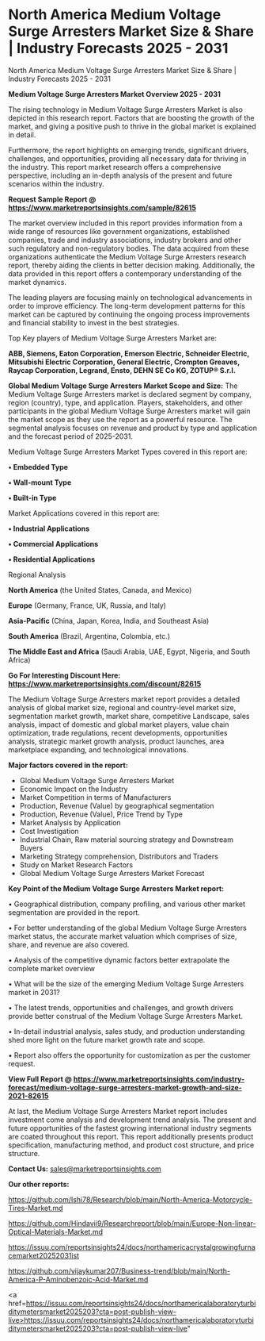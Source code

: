 # North America Medium Voltage Surge Arresters Market Size & Share | Industry Forecasts 2025 - 2031
North America Medium Voltage Surge Arresters Market Size & Share | Industry Forecasts 2025 - 2031

<Strong> Medium Voltage Surge Arresters Market Overview 2025 - 2031</strong>

The rising technology in Medium Voltage Surge Arresters Market is also depicted in this research report. Factors that are boosting the growth of the market, and giving a positive push to thrive in the global market is explained in detail.

Furthermore, the report highlights on emerging trends, significant drivers, challenges, and opportunities, providing all necessary data for thriving in the industry. This report market research offers a comprehensive perspective, including an in-depth analysis of the present and future scenarios within the industry.

<strong>Request Sample Report @ <a href=https://www.marketreportsinsights.com/sample/82615>https://www.marketreportsinsights.com/sample/82615</a></strong>

The market overview included in this report provides information from a wide range of resources like government organizations, established companies, trade and industry associations, industry brokers and other such regulatory and non-regulatory bodies. The data acquired from these organizations authenticate the Medium Voltage Surge Arresters research report, thereby aiding the clients in better decision making. Additionally, the data provided in this report offers a contemporary understanding of the market dynamics.

The leading players are focusing mainly on technological advancements in order to improve efficiency. The long-term development patterns for this market can be captured by continuing the ongoing process improvements and financial stability to invest in the best strategies.

Top Key players of Medium Voltage Surge Arresters Market are:

<strong>ABB, Siemens, Eaton Corporation, Emerson Electric, Schneider Electric, Mitsubishi Electric Corporation, General Electric, Crompton Greaves, Raycap Corporation, Legrand, Ensto, DEHN SE Co KG, ZOTUP® S.r.l.</strong>

<strong><b>Global Medium Voltage Surge Arresters Market Scope and Size:</b></strong>
The Medium Voltage Surge Arresters market is declared segment by company, region (country), type, and application. Players, stakeholders, and other participants in the global Medium Voltage Surge Arresters market will gain the market scope as they use the report as a powerful resource. The segmental analysis focuses on revenue and product by type and application and the forecast period of 2025-2031.

Medium Voltage Surge Arresters Market Types covered in this report are:

<strong>• Embedded Type

• Wall-mount Type

• Built-in Type</strong>

Market Applications covered in this report are:

<strong>• Industrial Applications

• Commercial Applications

• Residential Applications</strong> 

Regional Analysis

<strong>North America</strong> (the United States, Canada, and Mexico)

<strong>Europe</strong> (Germany, France, UK, Russia, and Italy)

<strong>Asia-Pacific</strong> (China, Japan, Korea, India, and Southeast Asia)

<strong>South America</strong> (Brazil, Argentina, Colombia, etc.)

<strong>The Middle East and Africa</strong> (Saudi Arabia, UAE, Egypt, Nigeria, and South Africa)

<strong>Go For Interesting Discount Here: <a href=https://www.marketreportsinsights.com/discount/82615>https://www.marketreportsinsights.com/discount/82615</a></strong>

The Medium Voltage Surge Arresters market report provides a detailed analysis of global market size, regional and country-level market size, segmentation market growth, market share, competitive Landscape, sales analysis, impact of domestic and global market players, value chain optimization, trade regulations, recent developments, opportunities analysis, strategic market growth analysis, product launches, area marketplace expanding, and technological innovations.

<strong><b>Major factors covered in the report:</b></strong>
<ul>
  <li>Global Medium Voltage Surge Arresters Market </li>
  <li>Economic Impact on the Industry</li>
  <li>Market Competition in terms of Manufacturers</li>
  <li>Production, Revenue (Value) by geographical segmentation</li>
  <li>Production, Revenue (Value), Price Trend by Type</li>
  <li>Market Analysis by Application</li>
  <li>Cost Investigation</li>
  <li>Industrial Chain, Raw material sourcing strategy and Downstream Buyers</li>
  <li>Marketing Strategy comprehension, Distributors and Traders</li>
  <li>Study on Market Research Factors</li>
  <li>Global Medium Voltage Surge Arresters Market Forecast</li>
</ul>

<strong><b>Key Point of the Medium Voltage Surge Arresters Market report:</b></strong>

• Geographical distribution, company profiling, and various other market segmentation are provided in the report.

• For better understanding of the global Medium Voltage Surge Arresters market status, the accurate market valuation which comprises of size, share, and revenue are also covered.

• Analysis of the competitive dynamic factors better extrapolate the complete market overview

• What will be the size of the emerging Medium Voltage Surge Arresters market in 2031?

• The latest trends, opportunities and challenges, and growth drivers provide better construal of the Medium Voltage Surge Arresters Market.

• In-detail industrial analysis, sales study, and production understanding shed more light on the future market growth rate and scope.

• Report also offers the opportunity for customization as per the customer request.

<strong><b>View Full Report @ <a href=https://www.marketreportsinsights.com/industry-forecast/medium-voltage-surge-arresters-market-growth-and-size-2021-82615>https://www.marketreportsinsights.com/industry-forecast/medium-voltage-surge-arresters-market-growth-and-size-2021-82615</a></b></strong>


At last, the Medium Voltage Surge Arresters Market report includes investment come analysis and development trend analysis. The present and future opportunities of the fastest growing international industry segments are coated throughout this report. This report additionally presents product specification, manufacturing method, and product cost structure, and price structure.

<strong>Contact Us:</strong>
sales@marketreportsinsights.com

<strong>Our other reports:</strong>

<a href=https://github.com/Ishi78/Research/blob/main/North-America-Motorcycle-Tires-Market.md>https://github.com/Ishi78/Research/blob/main/North-America-Motorcycle-Tires-Market.md</a>

<a href=https://github.com/Hindavii9/Researchreport/blob/main/Europe-Non-linear-Optical-Materials-Market.md>https://github.com/Hindavii9/Researchreport/blob/main/Europe-Non-linear-Optical-Materials-Market.md</a>

<a href=https://issuu.com/reportsinsights24/docs/northamericacrystalgrowingfurnacemarket20252031ist>https://issuu.com/reportsinsights24/docs/northamericacrystalgrowingfurnacemarket20252031ist</a>

<a href=https://github.com/vijaykumar207/Business-trend/blob/main/North-America-P-Aminobenzoic-Acid-Market.md>https://github.com/vijaykumar207/Business-trend/blob/main/North-America-P-Aminobenzoic-Acid-Market.md</a>

<a href=https://issuu.com/reportsinsights24/docs/northamericalaboratoryturbiditymetersmarket2025203?cta=post-publish-view-live>https://issuu.com/reportsinsights24/docs/northamericalaboratoryturbiditymetersmarket2025203?cta=post-publish-view-live</a>"
